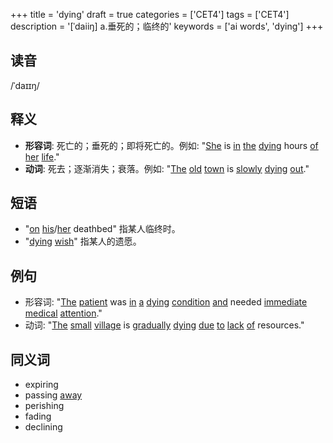 +++
title = 'dying'
draft = true
categories = ['CET4']
tags = ['CET4']
description = '[ˈdaiiŋ] a.垂死的；临终的'
keywords = ['ai words', 'dying']
+++

## 读音
/ˈdaɪɪŋ/

## 释义
- **形容词**: 死亡的；垂死的；即将死亡的。例如: "[She](/post/she/) is [in](/post/in/) [the](/post/the/) [dying](/post/dying/) hours [of](/post/of/) [her](/post/her/) [life](/post/life/)."
- **动词**: 死去；逐渐消失；衰落。例如: "[The](/post/the/) [old](/post/old/) [town](/post/town/) is [slowly](/post/slowly/) [dying](/post/dying/) [out](/post/out/)."

## 短语
- "[on](/post/on/) [his](/post/his/)/[her](/post/her/) deathbed" 指某人临终时。
- "[dying](/post/dying/) [wish](/post/wish/)" 指某人的遗愿。

## 例句
- 形容词: "[The](/post/the/) [patient](/post/patient/) was [in](/post/in/) [a](/post/a/) [dying](/post/dying/) [condition](/post/condition/) [and](/post/and/) needed [immediate](/post/immediate/) [medical](/post/medical/) [attention](/post/attention/)."
- 动词: "[The](/post/the/) [small](/post/small/) [village](/post/village/) is [gradually](/post/gradually/) [dying](/post/dying/) [due](/post/due/) [to](/post/to/) [lack](/post/lack/) [of](/post/of/) resources."

## 同义词
- expiring
- passing [away](/post/away/)
- perishing
- fading
- declining

